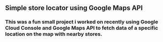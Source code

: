 ## Simple store locator using Google Maps API

### This was a fun small project i worked on recently using Google Cloud Console and Google Maps API to fetch data of a specific location on the map with nearby stores.

